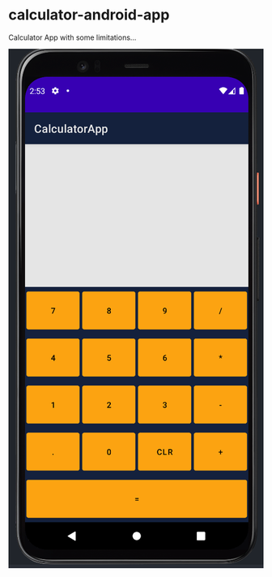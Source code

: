 # calculator-android-app
Calculator App with some limitations...

![](app/src/main/res/drawable/git_img.png)
